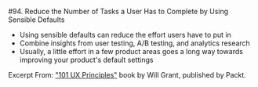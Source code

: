 #94. Reduce the Number of Tasks a User Has to Complete by Using Sensible Defaults
-  Using sensible defaults can reduce the effort users have to put in
-  Combine insights from user testing, A/B testing, and analytics research
-  Usually, a little effort in a few product areas goes a long way towards improving your product's default settings

Excerpt From: ["101 UX Principles"](https://www.packtpub.com/web-development/101-ux-principles) book by Will Grant, published by Packt.
